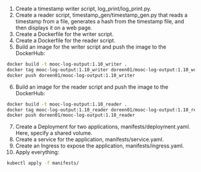 1. Create a timestamp writer script, log_print/log_print.py.
2. Create a reader script, timestamp_gen/timestamp_gen.py that reads a timestamp from a file, generates a hash from the timestamp file, and then displays it on a web page.
3. Create a Dockerfile for the writer script.
4. Create a Dockerfile for the reader script.
5. Build an image for the writer script and push the image to the DockerHub:
```bash
docker build -t mooc-log-output:1.10_writer .
docker tag mooc-log-output:1.10_writer doreen01/mooc-log-output:1.10_writer
docker push doreen01/mooc-log-output:1.10_writer
```
6. Build an image for the reader script and push the image to the DockerHub:
```bash
docker build -t mooc-log-output:1.10_reader .
docker tag mooc-log-output:1.10_reader doreen01/mooc-log-output:1.10_reader
docker push doreen01/mooc-log-output:1.10_reader
```
7. Create a Deployment for two applications, manifests/deployment.yaml. Here, specify a shared volume.
8. Create a service for the application, manifests/service.yaml.
9. Create an Ingress to expose the application, manifests/ingress.yaml.
10. Apply everything:
```bash
kubectl apply -f manifests/
```